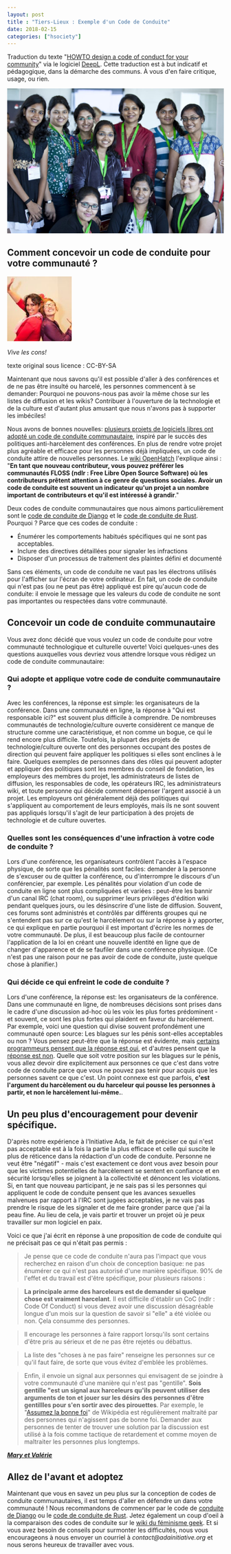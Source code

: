 ```yaml
---
layout: post
title : "Tiers-Lieux : Exemple d'un Code de Conduite"
date: 2018-02-15
categories: ["hsociety"]
---
```


Traduction du texte "[HOWTO design a code of conduct for your community](https://adainitiative.org/2014/02/18/howto-design-a-code-of-conduct-for-your-community/)" via le logiciel [DeepL](https://www.deepl.com). Cette traduction est à but indicatif et pédagogique, dans la démarche des communs. À vous d'en faire critique, usage, ou rien. 

![](/images/ac_19.jpg "AdaCamp Bangalore attendees in 2014")

## Comment concevoir un code de conduite pour votre communauté ?

![](/images/adacampdc_lb.jpeg "Hurray for no jerks! CC-BY-SA Adam Novak")

_Vive les cons!_

texte original sous licence : CC-BY-SA 

Maintenant que nous savons qu'il est possible d'aller à des conférences et de ne pas être insulté ou harcelé, les personnes commencent à se demander: Pourquoi ne pouvons-nous pas avoir la même chose sur les listes de diffusion et les wikis? Contribuer à l'ouverture de la technologie et de la culture est d'autant plus amusant que nous n'avons pas à supporter les imbéciles!

Nous avons de bonnes nouvelles: [plusieurs projets de logiciels libres ont adopté un code de conduite communautaire](http://geekfeminism.wikia.com/wiki/Code_of_conduct), inspiré par le succès des politiques anti-harcèlement des conférences. En plus de rendre votre projet plus agréable et efficace pour les personnes déjà impliquées, un code de conduite attire de nouvelles personnes. Le [wiki OpenHatch](http://wiki.openhatch.org/Project_codes_of_conduct) l'explique ainsi : "**En tant que nouveau contributeur, vous pouvez préférer les communautés FLOSS (ndlr : Free Libre Open Source Software) où les contributeurs prêtent attention à ce genre de questions sociales. Avoir un code de conduite est souvent un indicateur qu'un projet a un nombre important de contributeurs et qu'il est intéressé à grandir**."

Deux codes de conduite communautaires que nous aimons particulièrement sont le [code de conduite de Django](https://www.djangoproject.com/conduct/) et le [code de conduite de Rust](https://github.com/rust-lang/rust). Pourquoi                            ? Parce que ces codes de conduite :

+ Énumérer les comportements habitués spécifiques qui ne sont pas acceptables.
+ Inclure des directives détaillées pour signaler les infractions
+ Disposer d'un processus de traitement des plaintes défini et documenté

Sans ces éléments, un code de conduite ne vaut pas les électrons utilisés pour l'afficher sur l'écran de votre ordinateur. En fait, un code de conduite qui n'est pas (ou ne peut pas être) appliqué est pire qu'aucun code de conduite: il envoie le message que les valeurs du code de conduite ne sont pas importantes ou respectées dans votre communauté.

## Concevoir un code de conduite communautaire

Vous avez donc décidé que vous voulez un code de conduite pour votre communauté technologique et culturelle ouverte! Voici quelques-unes des questions auxquelles vous devriez vous attendre lorsque vous rédigez un code de conduite communautaire:

### Qui adopte et applique votre code de conduite communautaire ?
Avec les conférences, la réponse est simple: les organisateurs de la conférence. Dans une communauté en ligne, la réponse à "Qui est responsable ici?" est souvent plus difficile à comprendre. De nombreuses communautés de technologie/culture ouverte considèrent ce manque de structure comme une caractéristique, et non comme un bogue, ce qui le rend encore plus difficile. Toutefois, la plupart des projets de technologie/culture ouverte ont des personnes occupant des postes de direction qui peuvent faire appliquer les politiques si elles sont enclines à le faire. Quelques exemples de personnes dans des rôles qui peuvent adopter et appliquer des politiques sont les membres du conseil de fondation, les employeurs des membres du projet, les administrateurs de listes de diffusion, les responsables de code, les opérateurs IRC, les administrateurs wiki, et toute personne qui décide comment dépenser l'argent associé à un projet. Les employeurs ont généralement déjà des politiques qui s'appliquent au comportement de leurs employés, mais ils ne sont souvent pas appliqués lorsqu'il s'agit de leur participation à des projets de technologie et de culture ouvertes.

### Quelles sont les conséquences d'une infraction à votre code de conduite ?
Lors d'une conférence, les organisateurs contrôlent l'accès à l'espace physique, de sorte que les pénalités sont faciles: demander à la personne de s'excuser ou de quitter la conférence, ou d'interrompre le discours d'un conférencier, par exemple. Les pénalités pour violation d'un code de conduite en ligne sont plus compliquées et variées : peut-être les bannir d'un canal IRC (chat room), ou supprimer leurs privilèges d'édition wiki pendant quelques jours, ou les désinscrire d'une liste de diffusion. Souvent, ces forums sont administrés et contrôlés par différents groupes qui ne s'entendent pas sur ce qu'est le harcèlement ou sur la réponse à y apporter, ce qui explique en partie pourquoi il est important d'écrire les normes de votre communauté. De plus, il est beaucoup plus facile de contourner l'application de la loi en créant une nouvelle identité en ligne que de changer d'apparence et de se faufiler dans une conférence physique. (Ce n'est pas une raison pour ne pas avoir de code de conduite, juste quelque chose à planifier.)

### Qui décide ce qui enfreint le code de conduite ? 
Lors d'une conférence, la réponse est: les organisateurs de la conférence. Dans une communauté en ligne, de nombreuses décisions sont prises dans le cadre d'une discussion ad-hoc où les voix les plus fortes prédominent - et souvent, ce sont les plus fortes qui plaident en faveur du harcèlement. Par exemple, voici une question qui divise souvent profondément une communauté open source: Les blagues sur les pénis sont-elles acceptables ou non ? Vous pensez peut-être que la réponse est évidente, mais [certains programmeurs pensent que la réponse est oui](https://news.ycombinator.com/item?id=5398681), et d'autres pensent que la [réponse est non](http://geekfeminism.wikia.com/wiki/PyCon_2013_forking_and_dongles_incident). Quelle que soit votre position sur les blagues sur le pénis, vous allez devoir dire explicitement aux personnes ce que c'est dans votre code de conduite parce que vous ne pouvez pas tenir pour acquis que les personnes savent ce que c'est. Un point connexe est que parfois, **c'est l'argument du harcèlement ou du harceleur qui pousse les personnes à partir, et non le harcèlement lui-même.**.

## Un peu plus d'encouragement pour devenir spécifique.

D'après notre expérience à l'Initiative Ada, le fait de préciser ce qui n'est pas acceptable est à la fois la partie la plus efficace et celle qui suscite le plus de réticence dans la rédaction d'un code de conduite. Personne ne veut être "négatif" - mais c'est exactement ce dont vous avez besoin pour que les victimes potentielles de harcèlement se sentent en confiance et en sécurité lorsqu'elles se joignent à la collectivité et dénoncent les violations. Si, en tant que nouveau participant, je ne sais pas si les personnes qui appliquent le code de conduite pensent que les avances sexuelles malvenues par rapport à l'IRC sont jugées acceptables, je ne vais pas prendre le risque de les signaler et de me faire gronder parce que j'ai la peau fine. Au lieu de cela, je vais partir et trouver un projet où je peux travailler sur mon logiciel en paix.

Voici ce que j'ai écrit en réponse à une proposition de code de conduite qui ne précisait pas ce qui n'était pas permis :

> Je pense que ce code de conduite n'aura pas l'impact que vous recherchez en raison d'un choix de conception basique: ne pas énumérer ce qui n'est pas autorisé d'une manière spécifique. 90% de l'effet et du travail est d'être spécifique, pour plusieurs raisons :

> **La principale arme des harceleurs est de demander si quelque chose est vraiment harcelant**. Il est difficile d'établir un CoC (ndlr : Code Of Conduct) si vous devez avoir une discussion désagréable longue d'un mois sur la question de savoir si "elle" a été violée ou non. Çela consumme des personnes.

> Il encourage les personnes à faire rapport lorsqu'ils sont certains d'être pris au sérieux et de ne pas être rejetés ou débattus.

> La liste des "choses à ne pas faire" renseigne les personnes sur ce qu'il faut faire, de sorte que vous évitez d'emblée les problèmes.

> Enfin, il envoie un signal aux personnes qui envisagent de se joindre à votre communauté d'une manière qui n'est pas "gentille". **Sois gentille "est un signal aux harceleurs qu'ils peuvent utiliser des arguments de ton et jouer sur les désirs des personnes d'être gentillles pour s'en sortir avec des pirouettes**. Par exemple, le "[Assumez la bonne foi](https://en.wikipedia.org/wiki/Wikipedia:Assume_good_faith)" de Wikipédia est régulièrement maltraité par des personnes qui n'agissent pas de bonne foi. Demander aux personnes de tenter de trouver une solution par la discussion est utilisé à la fois comme tactique de retardement et comme moyen de maltraiter les personnes plus longtemps.

_**[Mary et Valérie](https://adainitiative.org/2014/02/18/howto-design-a-code-of-conduct-for-your-community/)**_

## Allez de l'avant et adoptez

Maintenant que vous en savez un peu plus sur la conception de codes de conduite communautaires, il est temps d'aller en défendre un dans votre communauté ! Nous recommandons de commencer par le code de [conduite de Django](https://www.djangoproject.com/conduct/) ou le [code de conduite de Rust](https://github.com/rust-lang/rust). Jetez également un coup d'oeil à la comparaison des codes de conduite sur le [wiki du féminisme geek](http://geekfeminism.wikia.com/wiki/Code_of_conduct). Et si vous avez besoin de conseils pour surmonter les difficultés, nous vous encourageons à nous envoyer un courriel à _contact@adainitiative.org_ et nous serons heureux de travailler avec vous.


